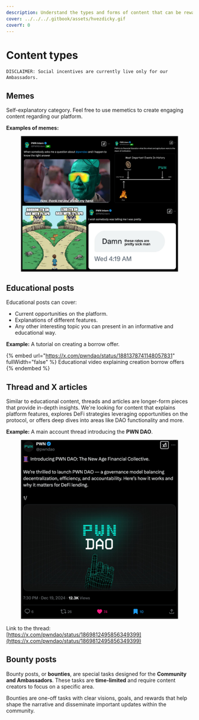 ```yaml
---
description: Understand the types and forms of content that can be rewarded.
cover: ../../../.gitbook/assets/hvezdicky.gif
coverY: 0
---
```


# Content types

```
DISCLAIMER: Social incentives are currently live only for our Ambassadors.
```

## Memes

Self-explanatory category. Feel free to use memetics to create engaging content regarding our platform.

**Examples of memes:**

<figure><img src="../../../.gitbook/assets/image (61).png" alt="" width="563"><figcaption></figcaption></figure>

## Educational posts

Educational posts can cover:

* Current opportunities on the platform.
* Explanations of different features.
* Any other interesting topic you can present in an informative and educational way.

**Example:** A tutorial on creating a borrow offer.

{% embed url="https://x.com/pwndao/status/1881378741148057831" fullWidth="false" %}
Educational video explaining creation borrow offers
{% endembed %}

## Thread and X articles

Similar to educational content, threads and articles are longer-form pieces that provide in-depth insights. We're looking for content that explains platform features, explores DeFi strategies leveraging opportunities on the protocol, or offers deep dives into areas like DAO functionality and more.

**Example:** A main account thread introducing the **PWN DAO**.

<figure><img src="../../../.gitbook/assets/image.png" alt="" width="563"><figcaption></figcaption></figure>

Link to the thread: \
[https://x.com/pwndao/status/1869812495856349399](https://x.com/pwndao/status/1869812495856349399)

## Bounty posts

Bounty posts, or **bounties**, are special tasks designed for the **Community and Ambassadors**. These tasks are **time-limited** and require content creators to focus on a specific area.

Bounties are one-off tasks with clear visions, goals, and rewards that help shape the narrative and disseminate important updates within the community.
